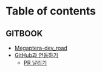 # Table of contents

## GITBOOK

- [Megaptera-dev_road](README.md)
- [GitHub과 연동하기](./integration/integration-with-github.md)
  - [PR 날리기](./integration/pull-request.md)
